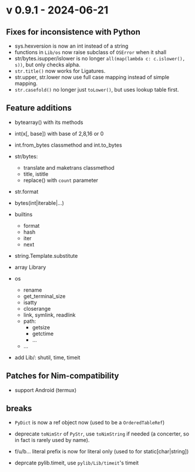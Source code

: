 
# v 0.9.1 - 2024-06-21


## Fixes for inconsistence with Python

- sys.hexversion is now an int instead of a string
- functions in `Lib/os` now raise subclass of `OSError` when it shall
- str/bytes.isupper/islower is no longer `all(map(lambda c: c.islower(), s))`, but only checks alpha.
- `str.title()` now works for Ligatures.
- str.upper, str.lower now use full case mapping instead of simple mapping.
- `str.casefold()` no longer just `toLower()`, but uses lookup table first.

## Feature additions

- bytearray() with its methods
- int(x[, base]) with base of 2,8,16 or 0
- int.from_bytes classmethod and int.to_bytes
- str/bytes:
  - translate and maketrans classmethod
  - title, istitle
  - replace() with `count` parameter
- str.format
- bytes(int|iterable|...)
- builtins
  - format
  - hash
  - iter
  - next
- string.Template.substitute
- array Library
- os
  - rename
  - get_terminal_size
  - isatty
  - closerange
  - link, symlink, readlink
  - path:
    - getsize
    - getctime
    - ...
  - ...
  
- add Lib/: shutil, time, timeit

## Patches for Nim-compatibility
- support Android (termux)


## breaks
- `PyDict` is now a ref object now (used to be a `OrderedTableRef`)

- deprecate `toNimStr` of `PyStr`, use `toNimString` if needed (a concerter, so in fact is rarely used by name).
- f/u/b... literal prefix is now for literal only (used to for static[char|string])
- deprcate pylib.timeit, use `pylib/Lib/timeit`'s timeit
